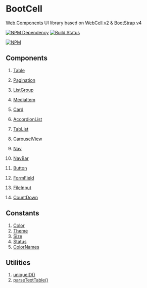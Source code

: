 # BootCell

[Web Components][1] UI library based on [WebCell v2][2] & [BootStrap v4][3]

[![NPM Dependency](https://david-dm.org/EasyWebApp/BootCell.svg)][4]
[![Build Status](https://travis-ci.com/EasyWebApp/BootCell.svg?branch=master)][5]

[![NPM](https://nodei.co/npm/boot-cell.png?downloads=true&downloadRank=true&stars=true)][6]

## Components

1. [Table](https://web-cell.dev/BootCell/interfaces/tableprops.html)
2. [Pagination](https://web-cell.dev/BootCell/classes/pagination.html)

3. [ListGroup](https://web-cell.dev/BootCell/interfaces/listgroupprops.html)
4. [MediaItem](https://web-cell.dev/BootCell/interfaces/mediaitemprops.html)
5. [Card](https://web-cell.dev/BootCell/interfaces/cardprops.html)
6. [AccordionList](https://web-cell.dev/BootCell/interfaces/accordionprops.html)
7. [TabList](https://web-cell.dev/BootCell/classes/tablist.html)
8. [CarouselView](https://web-cell.dev/BootCell/classes/carouselview.html)

9. [Nav](https://web-cell.dev/BootCell/interfaces/navprops.html)
10. [NavBar](https://web-cell.dev/BootCell/interfaces/navbarprops.html)

11. [Button](https://web-cell.dev/BootCell/interfaces/buttonprops.html)
12. [FormField](https://web-cell.dev/BootCell/interfaces/fieldprops.html)
13. [FileInput](https://web-cell.dev/BootCell/classes/fileinput.html)

14. [CountDown](https://web-cell.dev/BootCell/classes/countdown.html)

## Constants

1. [Color](https://web-cell.dev/BootCell/enums/color.html)
2. [Theme](https://web-cell.dev/BootCell/enums/theme.html)
3. [Size](https://web-cell.dev/BootCell/enums/size.html)
4. [Status](https://web-cell.dev/BootCell/enums/status.html)
5. [ColorNames](https://web-cell.dev/BootCell/globals.html#colornames)

## Utilities

1. [uniqueID()](https://web-cell.dev/BootCell/globals.html#uniqueid)
2. [parseTextTable()](https://web-cell.dev/BootCell/globals.html#parsetexttable)

[1]: https://www.webcomponents.org/
[2]: https://github.com/EasyWebApp/WebCell/tree/v2
[3]: https://getbootstrap.com/
[4]: https://david-dm.org/EasyWebApp/BootCell
[5]: https://travis-ci.com/EasyWebApp/BootCell
[6]: https://nodei.co/npm/boot-cell/

